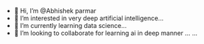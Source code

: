 - 👋 Hi, I’m @Abhishek parmar
- 👀 I’m interested in very deep artificial intelligence...
- 🌱 I’m currently learning data science...
- 💞️ I’m looking to collaborate for learning ai in deep manner ...
  ...

<!---
Abhishek parmar a ✨ special ✨ repository because its `README.md` (this file) appears on your GitHub profile.
You can click the Preview link to take a look at your changes.
--->
